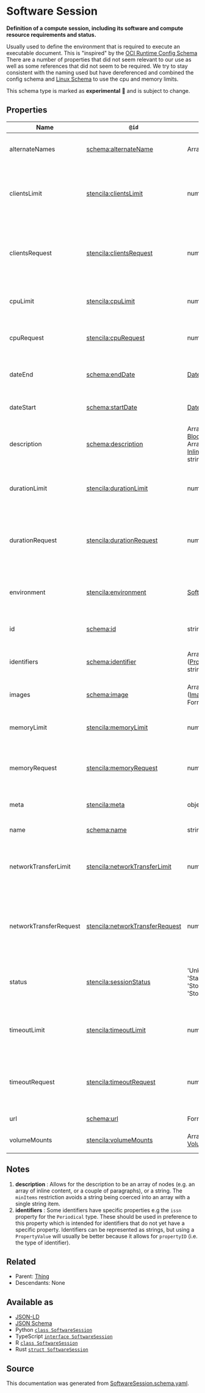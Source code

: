 # Software Session

**Definition of a compute session, including its software and compute resource requirements and status.**

Usually used to define the environment that is required to execute an executable document. This is "inspired" by the [OCI Runtime Config Schema](https://github.com/opencontainers/runtime-spec/blob/master/schema/config-schema.json) There are a number of properties that did not seem relevant to our use as well as some references that did not seem to be required. We try to stay consistent with the naming used but have dereferenced and combined the config schema and [Linux Schema](https://github.com/opencontainers/runtime-spec/blob/master/schema/defs-linux.json) to use the cpu and memory limits.

This schema type is marked as **experimental** 🧪 and is subject to change.

## Properties

| Name                   | `@id`                                                                                     | Type                                                                                                 | Description                                                               | Inherited from                        |
| ---------------------- | ----------------------------------------------------------------------------------------- | ---------------------------------------------------------------------------------------------------- | ------------------------------------------------------------------------- | ------------------------------------- |
| alternateNames         | [schema:alternateName](https://schema.org/alternateName)                                  | Array of string                                                                                      | Alternate names (aliases) for the item.                                   | [Thing](Thing.md)                     |
| clientsLimit           | [stencila:clientsLimit](https://schema.stenci.la/clientsLimit.jsonld)                     | number                                                                                               | The maximum number of concurrent clients the session is limited to.       | [SoftwareSession](SoftwareSession.md) |
| clientsRequest         | [stencila:clientsRequest](https://schema.stenci.la/clientsRequest.jsonld)                 | number                                                                                               | The maximum number of concurrent clients requested for the session.       | [SoftwareSession](SoftwareSession.md) |
| cpuLimit               | [stencila:cpuLimit](https://schema.stenci.la/cpuLimit.jsonld)                             | number                                                                                               | The amount of CPU the session is limited to.                              | [SoftwareSession](SoftwareSession.md) |
| cpuRequest             | [stencila:cpuRequest](https://schema.stenci.la/cpuRequest.jsonld)                         | number                                                                                               | The amount of CPU requested for the session.                              | [SoftwareSession](SoftwareSession.md) |
| dateEnd                | [schema:endDate](https://schema.org/endDate)                                              | [Date](Date.md)                                                                                      | The date-time that the session ended.                                     | [SoftwareSession](SoftwareSession.md) |
| dateStart              | [schema:startDate](https://schema.org/startDate)                                          | [Date](Date.md)                                                                                      | The date-time that the session began.                                     | [SoftwareSession](SoftwareSession.md) |
| description            | [schema:description](https://schema.org/description)                                      | Array of [BlockContent](BlockContent.md) _or_ Array of [InlineContent](InlineContent.md) _or_ string | A description of the item. See note [1](#notes).                          | [Thing](Thing.md)                     |
| durationLimit          | [stencila:durationLimit](https://schema.stenci.la/durationLimit.jsonld)                   | number                                                                                               | The maximum duration (seconds) the session is limited to.                 | [SoftwareSession](SoftwareSession.md) |
| durationRequest        | [stencila:durationRequest](https://schema.stenci.la/durationRequest.jsonld)               | number                                                                                               | The maximum duration (seconds) requested for the session.                 | [SoftwareSession](SoftwareSession.md) |
| environment            | [stencila:environment](https://schema.stenci.la/environment.jsonld)                       | [SoftwareEnvironment](SoftwareEnvironment.md)                                                        | The software environment to execute this session in.                      | [SoftwareSession](SoftwareSession.md) |
| id                     | [schema:id](https://schema.org/id)                                                        | string                                                                                               | The identifier for this item.                                             | [Entity](Entity.md)                   |
| identifiers            | [schema:identifier](https://schema.org/identifier)                                        | Array of ([PropertyValue](PropertyValue.md) _or_ string)                                             | Any kind of identifier for any kind of Thing. See note [2](#notes).       | [Thing](Thing.md)                     |
| images                 | [schema:image](https://schema.org/image)                                                  | Array of ([ImageObject](ImageObject.md) _or_ Format 'uri')                                           | Images of the item.                                                       | [Thing](Thing.md)                     |
| memoryLimit            | [stencila:memoryLimit](https://schema.stenci.la/memoryLimit.jsonld)                       | number                                                                                               | The amount of memory that the session is limited to.                      | [SoftwareSession](SoftwareSession.md) |
| memoryRequest          | [stencila:memoryRequest](https://schema.stenci.la/memoryRequest.jsonld)                   | number                                                                                               | The amount of memory requested for the session.                           | [SoftwareSession](SoftwareSession.md) |
| meta                   | [stencila:meta](https://schema.stenci.la/meta.jsonld)                                     | object                                                                                               | Metadata associated with this item.                                       | [Entity](Entity.md)                   |
| name                   | [schema:name](https://schema.org/name)                                                    | string                                                                                               | The name of the item.                                                     | [Thing](Thing.md)                     |
| networkTransferLimit   | [stencila:networkTransferLimit](https://schema.stenci.la/networkTransferLimit.jsonld)     | number                                                                                               | The amount of network data transfer (GiB) that the session is limited to. | [SoftwareSession](SoftwareSession.md) |
| networkTransferRequest | [stencila:networkTransferRequest](https://schema.stenci.la/networkTransferRequest.jsonld) | number                                                                                               | The amount of network data transfer (GiB) requested for the session.      | [SoftwareSession](SoftwareSession.md) |
| status                 | [stencila:sessionStatus](https://schema.stenci.la/sessionStatus.jsonld)                   | 'Unknown', 'Starting', 'Started', 'Stopping', 'Stopped', 'Failed'                                    | The status of the session (starting, stopped, etc).                       | [SoftwareSession](SoftwareSession.md) |
| timeoutLimit           | [stencila:timeoutLimit](https://schema.stenci.la/timeoutLimit.jsonld)                     | number                                                                                               | The inactivity timeout (seconds) the session is limited to.               | [SoftwareSession](SoftwareSession.md) |
| timeoutRequest         | [stencila:timeoutRequest](https://schema.stenci.la/timeoutRequest.jsonld)                 | number                                                                                               | The inactivity timeout (seconds) requested for the session.               | [SoftwareSession](SoftwareSession.md) |
| url                    | [schema:url](https://schema.org/url)                                                      | Format 'uri'                                                                                         | The URL of the item.                                                      | [Thing](Thing.md)                     |
| volumeMounts           | [stencila:volumeMounts](https://schema.stenci.la/volumeMounts.jsonld)                     | Array of [VolumeMount](VolumeMount.md)                                                               | Volumes to mount in the session.                                          | [SoftwareSession](SoftwareSession.md) |

## Notes

1. **description** : Allows for the description to be an array of nodes (e.g. an array of inline content, or a couple of paragraphs), or a string. The `minItems` restriction avoids a string being coerced into an array with a single string item.
2. **identifiers** : Some identifiers have specific properties e.g the `issn` property for the `Periodical` type. These should be used in preference to this property which is intended for identifiers that do not yet have a specific property. Identifiers can be represented as strings, but using a `PropertyValue` will usually be better because it allows for `propertyID` (i.e. the type of identifier).

## Related

- Parent: [Thing](Thing.md)
- Descendants: None

## Available as

- [JSON-LD](https://schema.stenci.la/SoftwareSession.jsonld)
- [JSON Schema](https://schema.stenci.la/v1/SoftwareSession.schema.json)
- Python [`class SoftwareSession`](https://stencila.github.io/schema/python/docs/types.html#schema.types.SoftwareSession)
- TypeScript [`interface SoftwareSession`](https://stencila.github.io/schema/ts/docs/interfaces/softwaresession.html)
- R [`class SoftwareSession`](https://cran.r-project.org/web/packages/stencilaschema/stencilaschema.pdf)
- Rust [`struct SoftwareSession`](https://docs.rs/stencila-schema/latest/stencila_schema/struct.SoftwareSession.html)

## Source

This documentation was generated from [SoftwareSession.schema.yaml](https://github.com/stencila/stencila/blob/master/schema/schema/SoftwareSession.schema.yaml).

